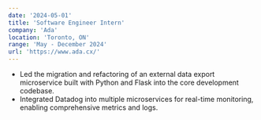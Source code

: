```yaml
---
date: '2024-05-01'
title: 'Software Engineer Intern'
company: 'Ada'
location: 'Toronto, ON'
range: 'May - December 2024'
url: 'https://www.ada.cx/'
---
```


- Led the migration and refactoring of an external data export microservice built with Python and Flask into the core development codebase.
- Integrated Datadog into multiple microservices for real-time monitoring, enabling comprehensive metrics and logs.
